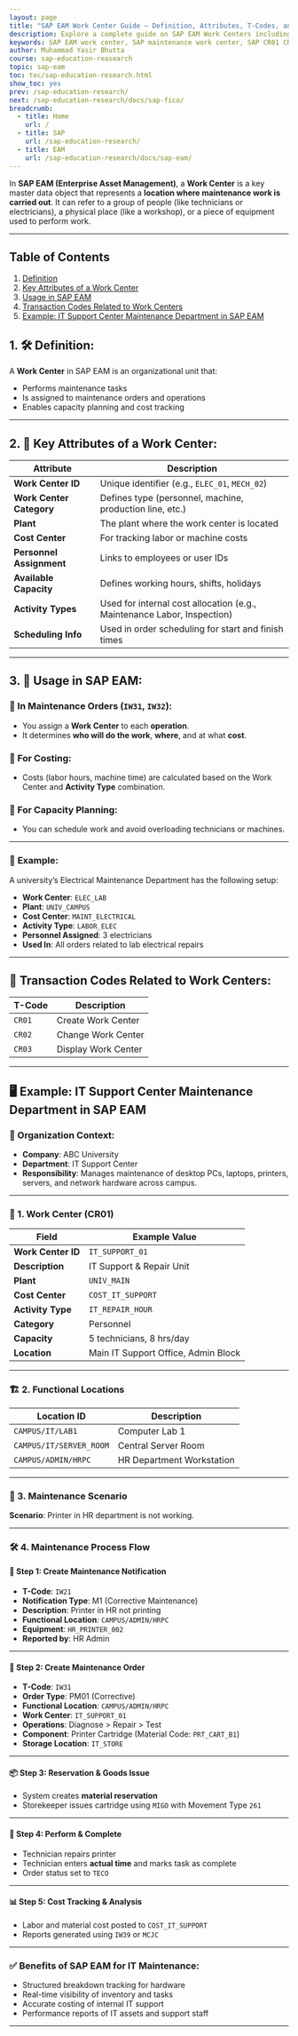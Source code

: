 ```yaml
---
layout: page
title: "SAP EAM Work Center Guide – Definition, Attributes, T-Codes, and IT Support Example"
description: Explore a complete guide on SAP EAM Work Centers including definitions, key attributes, usage in maintenance orders, related transaction codes, and a real-world IT support center example for universities.
keywords: SAP EAM work center, SAP maintenance work center, SAP CR01 CR02 CR03, SAP work center example, SAP work center attributes, IT support in SAP EAM, SAP maintenance order work center, SAP PM functional location, SAP EAM university example, SAP work center cost planning, SAP PM training content
author: Muhammad Yasir Bhutta
course: sap-education-reasearch
topic: sap-eam
toc: toc/sap-education-research.html
show_toc: yes
prev: /sap-education-research/
next: /sap-education-research/docs/sap-fico/
breadcrumb:
  - title: Home
    url: /
  - title: SAP
    url: /sap-education-research/
  - title: EAM
    url: /sap-education-research/docs/sap-eam/
---
```


In **SAP EAM (Enterprise Asset Management)**, a **Work Center** is a key master data object that represents a **location where maintenance work is carried out**. It can refer to a group of people (like technicians or electricians), a physical place (like a workshop), or a piece of equipment used to perform work.

---

## Table of Contents

1. [Definition](#1-️-definition)
2. [Key Attributes of a Work Center](#2--key-attributes-of-a-work-center)
3. [Usage in SAP EAM](#3--usage-in-sap-eam)
4. [Transaction Codes Related to Work Centers](#-transaction-codes-related-to-work-centers)
5. [Example: IT Support Center Maintenance Department in SAP EAM](#️-example-it-support-center-maintenance-department-in-sap-eam)

## 1. 🛠️ **Definition:**

A **Work Center** in SAP EAM is an organizational unit that:

* Performs maintenance tasks
* Is assigned to maintenance orders and operations
* Enables capacity planning and cost tracking

---

## 2. 🔑 **Key Attributes of a Work Center:**

| Attribute                | Description                                                             |
| ------------------------ | ----------------------------------------------------------------------- |
| **Work Center ID**       | Unique identifier (e.g., `ELEC_01`, `MECH_02`)                          |
| **Work Center Category** | Defines type (personnel, machine, production line, etc.)                |
| **Plant**                | The plant where the work center is located                              |
| **Cost Center**          | For tracking labor or machine costs                                     |
| **Personnel Assignment** | Links to employees or user IDs                                          |
| **Available Capacity**   | Defines working hours, shifts, holidays                                 |
| **Activity Types**       | Used for internal cost allocation (e.g., Maintenance Labor, Inspection) |
| **Scheduling Info**      | Used in order scheduling for start and finish times                     |

---

## 3. 🧾 **Usage in SAP EAM:**

### 🔹 In Maintenance Orders (`IW31`, `IW32`):

* You assign a **Work Center** to each **operation**.
* It determines **who will do the work**, **where**, and at what **cost**.

### 🔹 For Costing:

* Costs (labor hours, machine time) are calculated based on the Work Center and **Activity Type** combination.

### 🔹 For Capacity Planning:

* You can schedule work and avoid overloading technicians or machines.

---

### 📌 **Example:**

A university’s Electrical Maintenance Department has the following setup:

* **Work Center**: `ELEC_LAB`
* **Plant**: `UNIV_CAMPUS`
* **Cost Center**: `MAINT_ELECTRICAL`
* **Activity Type**: `LABOR_ELEC`
* **Personnel Assigned**: 3 electricians
* **Used In**: All orders related to lab electrical repairs

---

## 🧰 Transaction Codes Related to Work Centers:

| T-Code | Description         |
| ------ | ------------------- |
| `CR01` | Create Work Center  |
| `CR02` | Change Work Center  |
| `CR03` | Display Work Center |

---

## 🖥️ **Example: IT Support Center Maintenance Department in SAP EAM**

### 🏢 Organization Context:

* **Company**: ABC University
* **Department**: IT Support Center
* **Responsibility**: Manages maintenance of desktop PCs, laptops, printers, servers, and network hardware across campus.

---

### 🧰 1. **Work Center (CR01)**

| Field              | Example Value                       |
| ------------------ | ----------------------------------- |
| **Work Center ID** | `IT_SUPPORT_01`                     |
| **Description**    | IT Support & Repair Unit            |
| **Plant**          | `UNIV_MAIN`                         |
| **Cost Center**    | `COST_IT_SUPPORT`                   |
| **Activity Type**  | `IT_REPAIR_HOUR`                    |
| **Category**       | Personnel                           |
| **Capacity**       | 5 technicians, 8 hrs/day            |
| **Location**       | Main IT Support Office, Admin Block |

---

### 🏗️ 2. **Functional Locations**

| Location ID             | Description               |
| ----------------------- | ------------------------- |
| `CAMPUS/IT/LAB1`        | Computer Lab 1            |
| `CAMPUS/IT/SERVER_ROOM` | Central Server Room       |
| `CAMPUS/ADMIN/HRPC`     | HR Department Workstation |

---

### 🧾 3. **Maintenance Scenario**

**Scenario**: Printer in HR department is not working.

---

### 🛠️ 4. **Maintenance Process Flow**

#### 📍 Step 1: Create Maintenance Notification

* **T-Code**: `IW21`
* **Notification Type**: M1 (Corrective Maintenance)
* **Description**: Printer in HR not printing
* **Functional Location**: `CAMPUS/ADMIN/HRPC`
* **Equipment**: `HR_PRINTER_002`
* **Reported by**: HR Admin

---

#### 🧾 Step 2: Create Maintenance Order

* **T-Code**: `IW31`
* **Order Type**: PM01 (Corrective)
* **Functional Location**: `CAMPUS/ADMIN/HRPC`
* **Work Center**: `IT_SUPPORT_01`
* **Operations**: Diagnose > Repair > Test
* **Component**: Printer Cartridge (Material Code: `PRT_CART_B1`)
* **Storage Location**: `IT_STORE`

---

#### 📦 Step 3: Reservation & Goods Issue

* System creates **material reservation**
* Storekeeper issues cartridge using `MIGO` with Movement Type `261`

---

#### 🔧 Step 4: Perform & Complete

* Technician repairs printer
* Technician enters **actual time** and marks task as complete
* Order status set to `TECO`

---

#### 📊 Step 5: Cost Tracking & Analysis

* Labor and material cost posted to `COST_IT_SUPPORT`
* Reports generated using `IW39` or `MCJC`

---

### ✅ Benefits of SAP EAM for IT Maintenance:

* Structured breakdown tracking for hardware
* Real-time visibility of inventory and tasks
* Accurate costing of internal IT support
* Performance reports of IT assets and support staff

---


